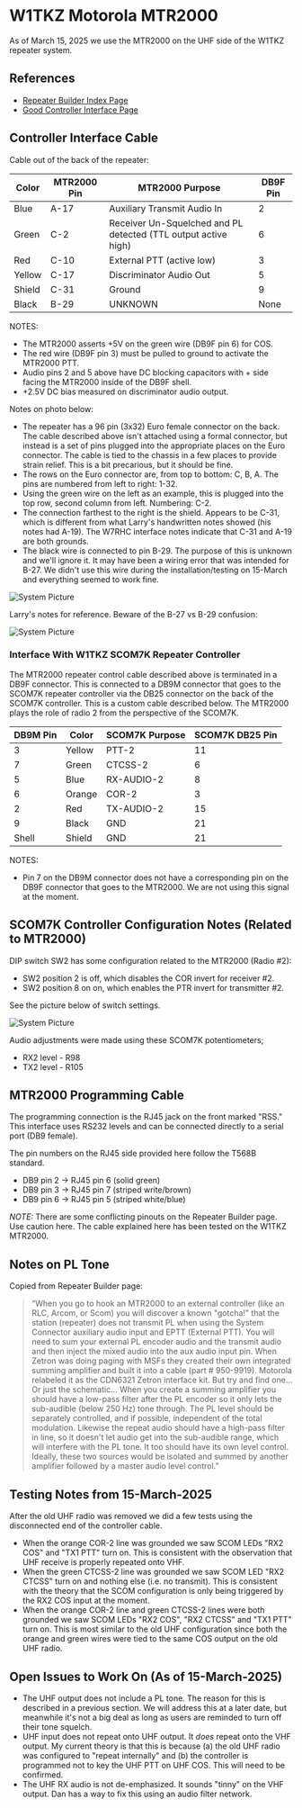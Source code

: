 W1TKZ Motorola MTR2000
======================

As of March 15, 2025 we use the MTR2000 on the UHF side of the W1TKZ 
repeater system.

## References

* [Repeater Builder Index Page](https://www.repeater-builder.com/motorola/mtr2k/mtr-index.html)
* [Good Controller Interface Page](https://www.repeater-builder.com/motorola/mtr2k/mtr-interfacing/mtr2000-interfacing.html)

## Controller Interface Cable

Cable out of the back of the repeater:

| Color  | MTR2000 Pin | MTR2000 Purpose             | DB9F Pin |
|--------|-------------|-----------------------------|----------|
| Blue   | A-17        | Auxiliary Transmit Audio In |    2     |
| Green  | C-2         | Receiver Un-Squelched and PL detected (TTL output active high) | 6  | 
| Red    | C-10        | External PTT (active low)   |    3     |
| Yellow | C-17        | Discriminator Audio Out     |    5     |
| Shield | C-31        | Ground                      |    9     |
| Black  | B-29        | UNKNOWN                     |  None    |

NOTES:
* The MTR2000 asserts +5V on the green wire (DB9F pin 6) for COS.
* The red wire (DB9F pin 3) must be pulled to ground to activate the MTR2000 PTT.
* Audio pins 2 and 5 above have DC blocking capacitors with + side facing the MTR2000
inside of the DB9F shell.
* +2.5V DC bias measured on discriminator audio output.

Notes on photo below:
* The repeater has a 96 pin (3x32) Euro female connector on the back. The cable described above isn't attached using a formal connector, but instead is a set of pins plugged into the appropriate places on the Euro connector. The cable is tied to the chassis in a few places to provide strain relief.  This is a bit precarious, but it should be fine.   
* The rows on the Euro connector are, from top to bottom: C, B, A. The pins are numbered from left to right: 1-32.
* Using the green wire on the left as an example, this is plugged into the top row, second column from left. Numbering: C-2.
* The connection farthest to the right is the shield.  Appears to be C-31, which is different from what Larry's handwritten notes showed (his notes had A-19). The W7RHC interface notes
indicate that C-31 and A-19 are both grounds.
* The black wire is connected to pin B-29. The purpose of this is unknown and we'll ignore it. It may have been a wiring error that was intended for B-27. We
didn't use this wire during the installation/testing on 15-March and everything
seemed to work fine.

![System Picture](docs/IMG_1867.jpg)

Larry's notes for reference. Beware of the B-27 vs B-29 confusion:

![System Picture](docs/IMG_1860.jpg)

### Interface With W1TKZ SCOM7K Repeater Controller

The MTR2000 repeater control cable described above is terminated in a DB9F connector.
This is connected to a DB9M connector that goes to the SCOM7K repeater controller
via the DB25 connector on the back of the SCOM7K controller. This is a custom cable described
below.  The MTR2000 plays the role of radio 2 from the perspective of the 
SCOM7K.

| DB9M Pin | Color  | SCOM7K Purpose | SCOM7K DB25 Pin |
|----------|--------|----------------|-----------------|
| 3        | Yellow | PTT-2          | 11              |
| 7        | Green  | CTCSS-2        | 6               | 
| 5        | Blue   | RX-AUDIO-2     | 8               |
| 6        | Orange | COR-2          | 3               | 
| 2        | Red    | TX-AUDIO-2     | 15              | 
| 9        | Black  | GND            | 21              |
| Shell    | Shield | GND            | 21              |

NOTES:
* Pin 7 on the DB9M connector does not have a corresponding pin
on the DB9F connector that goes to the MTR2000. We are not using this signal
at the moment.

## SCOM7K Controller Configuration Notes (Related to MTR2000)

DIP switch SW2 has some configuration related to the MTR2000 (Radio #2):

* SW2 position 2 is off, which disables the COR invert for receiver #2. 
* SW2 position 8 on on, which enables the PTR invert for transmitter #2. 

See the picture below of switch settings.

![System Picture](docs/IMG_1891.jpg)

Audio adjustments were made using these SCOM7K potentiometers;
* RX2 level - R98
* TX2 level - R105

## MTR2000 Programming Cable

The programming connection is the RJ45 jack on the front marked "RSS." This interface uses RS232 levels and can be connected directly to a serial port (DB9 female).

The pin numbers on the RJ45 side provided here follow the T568B standard.

* DB9 pin 2 -> RJ45 pin 6 (solid green)
* DB9 pin 3 -> RJ45 pin 7 (striped write/brown)
* DB9 pin 6 -> RJ45 pin 5 (striped white/blue)

*NOTE:* There are some conflicting pinouts on the Repeater Builder page. Use caution here. The cable explained here has been tested on the W1TKZ MTR2000.

## Notes on PL Tone

Copied from Repeater Builder page: 

> “When you go to hook an MTR2000 to an external controller (like an RLC, Arcom, or Scom) you will discover a known "gotcha!" that the station (repeater) does not transmit PL when using the System Connector auxiliary audio input and EPTT (External PTT). You will need to sum your external PL encoder audio and the transmit audio and then inject the mixed audio into the aux audio input pin. When Zetron was doing paging with MSFs they created their own integrated summing amplifier and built it into a cable (part # 950-9919). Motorola relabeled it as the CDN6321 Zetron interface kit. But try and find one… Or just the schematic… When you create a summing amplifier you should have a low-pass filter after the PL encoder so it only lets the sub-audible (below 250 Hz) tone through. The PL level should be separately controlled, and if possible, independent of the total modulation. Likewise the repeat audio should have a high-pass filter in line, so it doesn't let audio get into the sub-audible range, which will interfere with the PL tone. It too should have its own level control. Ideally, these two sources would be isolated and summed by another amplifier followed by a master audio level control.”

## Testing Notes from 15-March-2025

After the old UHF radio was removed we did a few tests using the disconnected
end of the controller cable.

* When the orange COR-2 line was grounded we saw SCOM LEDs "RX2 COS" and "TX1 PTT" turn on.  This is consistent with the observation that UHF receive is 
properly repeated onto VHF.
* When the green CTCSS-2 line was grounded we saw SCOM LED "RX2 CTCSS" turn on and nothing else (i.e. no transmit).  This is consistent with the theory that the SCOM configuration
is only being triggered by the RX2 COS input at the moment. 
* When the orange COR-2 line and green CTCSS-2 lines were both grounded we saw SCOM LEDs "RX2 COS", "RX2 CTCSS" and "TX1 PTT" turn on.  This is most similar
to the old UHF configuration since both the orange and green wires were tied
to the same COS output on the old UHF radio.

## Open Issues to Work On (As of 15-March-2025)

* The UHF output does not include a PL tone. The reason for this 
is described in a previous section. We will address this 
at a later date, but meanwhile it's not a big deal as long as users
are reminded to turn off their tone squelch. 
* UHF input does not repeat onto UHF output.  It *does* repeat onto the VHF output. My 
current theory is that this is because (a) the old UHF radio was configured
to "repeat internally" and (b) the controller is programmed not to key the 
UHF PTT on UHF COS.  This will need to be confirmed.
* The UHF RX audio is not de-emphasized. It sounds "tinny" on the VHF 
output. Dan has a way to fix this using an audio filter network.